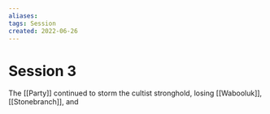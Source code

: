 ```yaml
---
aliases: 
tags: Session
created: 2022-06-26
---
```

# Session 3
The [[Party]] continued to storm the cultist stronghold, losing [[Wabooluk]], [[Stonebranch]], and 